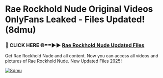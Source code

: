 # Rae Rockhold Nude Original Videos 0nlyFans Leaked - Files Updated! (8dmu)

<h3>🔴 CLICK HERE 🌐==►► <a href="https://tinyurl.com/5h6xmrr3" rel="nofollow">Rae Rockhold Nude Updated Files</a></h3>

Get Rae Rockhold Nude and all content. Now you can access all videos and pictures of Rae Rockhold Nude. New Updated Files 2025!

[![8dmu](https://i.imgur.com/KVD873Z.gif)](https://tinyurl.com/5h6xmrr3)
